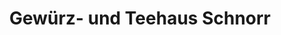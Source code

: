---
title: "Gewürz- und Teehaus Schnorr"
url: /frankfurt-am-main/gewuerz-und-teehaus-schnorr/
shop: Tee
---